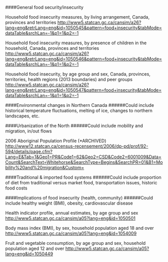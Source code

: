 ####General food security/insecurity

Household food insecurity measures, by living arrangement, Canada, provinces and territories
http://www5.statcan.gc.ca/cansim/a26?lang=eng&retrLang=eng&id=1050545&pattern=food+insecurity&tabMode=dataTable&srchLan=-1&p1=1&p2=-1

Household food insecurity measures, by presence of children in the household, Canada, provinces and territories
http://www5.statcan.gc.ca/cansim/a26?lang=eng&retrLang=eng&id=1050546&pattern=food+insecurity&tabMode=dataTable&srchLan=-1&p1=1&p2=-1

Household food insecurity, by age group and sex, Canada, provinces, territories, health regions (2013 boundaries) and peer groups
http://www5.statcan.gc.ca/cansim/a26?lang=eng&retrLang=eng&id=1050547&pattern=food+insecurity&tabMode=dataTable&srchLan=-1&p1=1&p2=-1

####Environmental changes in Northern Canada
######Could include historical temperature fluctuations, melting of ice, changes to northern landscapes, etc. 

####Urbanization of the North
######Could include mobility and migration, in/out flows 

2006 Aboriginal Population Profile (*ARCHIVED)
http://www12.statcan.ca/census-recensement/2006/dp-pd/prof/92-594/details/page.cfm?Lang=E&Tab=1&Geo1=PR&Code1=62&Geo2=CSD&Code2=6001009&Data=Count&SearchText=Whitehorse&SearchType=Begins&SearchPR=01&B1=Mobility%20and%20migration&Custom=

####Traditional & imported food systems
######Could include proportion of diet from traditional versus market food, transportation issues, historic food costs

####Implications of food insecurity (health, community)
######Could include healthy weight (BMI), obesity, cardiovascular disease

Health indicator profile, annual estimates, by age group and sex
http://www5.statcan.gc.ca/cansim/a05?lang=eng&id=1050501

Body mass index (BMI), by sex, household population aged 18 and over
http://www5.statcan.gc.ca/cansim/a05?lang=eng&id=1054009

Fruit and vegetable consumption, by age group and sex, household population aged 12 and over
http://www5.statcan.gc.ca/cansim/a05?lang=eng&id=1050449